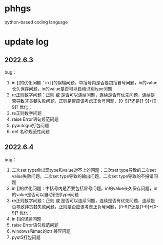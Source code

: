 # phhgs
python-based coding language

# update log

## 2022.6.3
bug：
1. in []的优化问题：in []的误输问题，中括号内是否要包括冒号问题，in的value长久保存问题，in的value是否可以自动识别type问题
2. re正则数字问题：正则 或 是否可以连续问题，连续是否有优先问题，连续是否导致非贪婪失败问题，正则是否应该考虑正负号问题，[0-9]?还是[1-9]+[0-9]?
优化：
1. re正则数字问题
2. raise Error语句规范问题
3. pyautogui打包问题
4. def 名称规范性问题

## 2022.6.4
bug：
1. 二次set type会出现type和value对不上的问题：二次set type导致的二次set value失败问题，二次set type导致的输出问题，二次set type导致的不报错问题
2. in []的优化问题：中括号内是否要包括冒号问题，in的value长久保存问题，in的value是否可以自动识别type问题
3. re正则数字问题：正则 或 是否可以连续问题，连续是否有优先问题，连续是否导致非贪婪失败问题，正则是否应该考虑正负号问题，[0-9]?还是[1-9]+[0-9]?
优化：
1. in []的误输问题
2. raise Error语句规范问题
3. windows和mac的ctrl兼容问题
4. pyqt5打包问题

